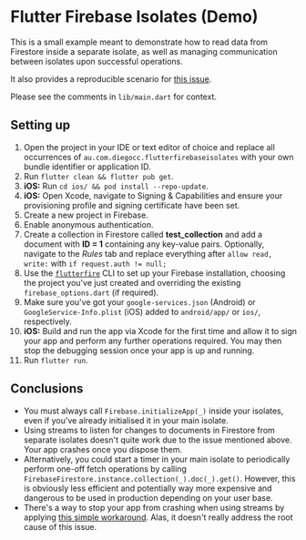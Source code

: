 # Flutter Firebase Isolates (Demo)

This is a small example meant to demonstrate how to read data from Firestore inside a separate isolate, as well as managing communication between isolates upon successful operations.

It also provides a reproducible scenario for [this issue](https://github.com/firebase/flutterfire/issues/6155 "[cloud_firestore] [__NSCFString setStreamHandler:]: unrecognized selector sent to instance 0x280d27d40 -[FLTFirebaseFirestorePlugin cleanupWithCompletion:]").

Please see the comments in `lib/main.dart` for context.

## Setting up

1. Open the project in your IDE or text editor of choice and replace all occurrences of `au.com.diegocc.flutterfirebaseisolates` with your own bundle identifier or application ID. 
2. Run `flutter clean && flutter pub get`.
3. __iOS:__ Run `cd ios/ && pod install --repo-update`.
4. __iOS:__ Open Xcode, navigate to Signing & Capabilities and ensure your provisioning profile and signing certificate have been set.
5. Create a new project in Firebase.
6. Enable anonymous authentication.
7. Create a collection in Firestore called __test_collection__ and add a document with __ID = 1__ containing any key-value pairs. Optionally, navigate to the _Rules_ tab and replace everything after `allow read, write:` with `if request.auth != null;`
8. Use the [`flutterfire`](https://firebase.google.com/docs/flutter/setup?platform=ios "Setting up Firebase") CLI to set up your Firebase installation, choosing the project you've just created and overriding the existing `firebase_options.dart` (if required).
9. Make sure you've got your `google-services.json` (Android) or `GoogleService-Info.plist` (iOS) added to `android/app/` or `ios/`, respectively.
10. __iOS:__ Build and run the app via Xcode for the first time and allow it to sign your app and perform any further operations required. You may then stop the debugging session once your app is up and running.
11. Run `flutter run`.

## Conclusions

- You must always call `Firebase.initializeApp(_)` inside your isolates, even if you've already initialised it in your main isolate.
- Using streams to listen for changes to documents in Firestore from separate isolates doesn't quite work due to the issue mentioned above. Your app crashes once you dispose them.
- Alternatively, you could start a timer in your main isolate to periodically perform one-off fetch operations by calling `FirebaseFirestore.instance.collection(_).doc(_).get()`. However, this is obviously less efficient and potentially way more expensive and dangerous to be used in production depending on your user base.
- There's a way to stop your app from crashing when using streams by applying [this simple workaround](https://github.com/firebase/flutterfire/issues/6155#issuecomment-846528546). Alas, it doesn't really address the root cause of this issue.
